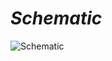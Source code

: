 # *Schematic*
![Schematic](https://github.com/efematabey/Arduino_Projects/assets/113831574/b34bef9d-080d-478e-932a-385ed7e92f5c)
